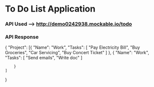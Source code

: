 # To Do List Application
### API Used --> http://demo0242938.mockable.io/todo
### API Response
{
	"Project": [{
			"Name": "Work",
			"Tasks": [
				"Pay Electricity Bill",
				"Buy Groceries",
				"Car Servicing",
				"Buy Concert Ticket"
			]
		},
		{
			"Name": "Work",
			"Tasks": [
				"Send emails",
				"Write doc"
			]

		}
	]

}